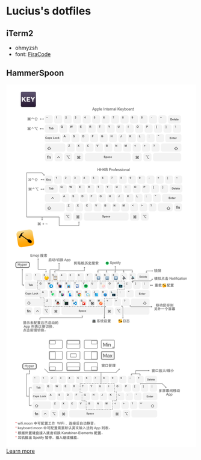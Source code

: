 # Lucius's dotfiles

## iTerm2
- ohmyzsh
- font: [FiraCode](https://github.com/tonsky/FiraCode)

## HammerSpoon
![](images/Modifier-Keys.png)
[Learn more](/.hammerspoon/README.md)